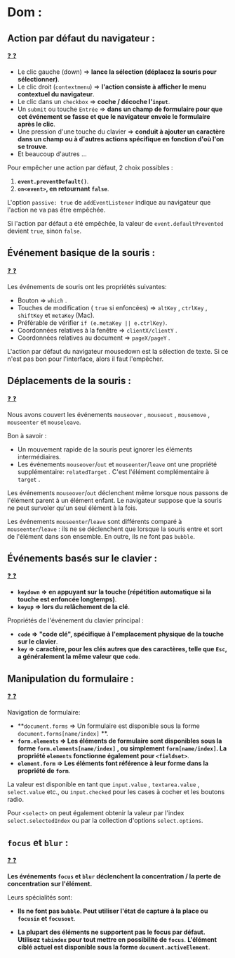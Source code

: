 # Dom :

## Action par défaut du navigateur : 

[:question: :question:](actionParDefautNavigateur.md)

* Le clic gauche (down) => **lance la sélection (déplacez la souris pour sélectionner)**.
* Le clic droit (`contextmenu`) => **l'action consiste à afficher le menu contextuel du navigateur**.
* Le clic dans un `checkbox` => **coche / décoche l'`input`**.
* Un `submit` ou touche `Entrée` => **dans un champ de formulaire pour que cet événement se fasse et que le navigateur envoie le formulaire après le clic**.
* Une pression d'une touche du clavier => **conduit à ajouter un caractère dans un champ ou à d'autres actions spécifique en fonction d'où l'on se trouve**.
* Et beaucoup d'autres ...

Pour empêcher une action par défaut, 2 choix possibles :

1. **`event.preventDefault()`**.
2. **`on<event>`, en retournant `false`**.

L'option `passive: true` de `addEventListener` indique au navigateur que l'action ne va pas être empêchée.

Si l'action par défaut a été empêchée, la valeur de `event.defaultPrevented` devient `true`, sinon `false`.

## Événement basique de la souris :

[:question: :question:](evenementBasiqueSouris.md)

Les événements de souris ont les propriétés suivantes:

* Bouton => `which` .
* Touches de modification ( `true` si enfoncées) => `altKey` , `ctrlKey` , `shiftKey` et `metaKey` (Mac).
* Préférable de vérifier `if (e.metaKey || e.ctrlKey)`.
* Coordonnées relatives à la fenêtre => `clientX/clientY` .
* Coordonnées relatives au document => `pageX/pageY` . 

L'action par défaut du navigateur mousedown est la sélection de texte. Si ce n'est pas bon pour l'interface, alors il faut l'empêcher.

## Déplacements de la souris :

[:question: :question:](deplacementSouris.md)

Nous avons couvert les événements `mouseover` , `mouseout` , `mousemove` , `mouseenter` et `mouseleave`.

Bon à savoir :

* Un mouvement rapide de la souris peut ignorer les éléments intermédiaires.
* Les événements `mouseover`/`out` et `mouseenter`/`leave` ont une propriété supplémentaire: `relatedTarget` . C'est l'élément complémentaire à `target` . 

Les événements `mouseover`/`out` déclenchent même lorsque nous passons de l'élément parent à un élément enfant. Le navigateur suppose que la souris ne peut survoler qu'un seul élément à la fois.

Les événements `mouseenter`/`leave` sont différents comparé à `mouseenter`/`leave` : ils ne se déclenchent que lorsque la souris entre et sort de l'élément dans son ensemble. En outre, ils ne font pas `bubble`.

## Événements basés sur le clavier :

[:question: :question:](evenementClavier.md)

* **`keydown` => en appuyant sur la touche (répétition automatique si la touche est enfoncée longtemps)**.
* **`keyup` => lors du relâchement de la clé**.

Propriétés de l'événement du clavier principal :
* **`code` => "code clé", spécifique à l'emplacement physique de la touche sur le clavier**.
* **`key` => caractère, pour les clés autres que des caractères, telle que `Esc`, a généralement la même valeur que `code`**.

## Manipulation du formulaire :

[:question: :question:](manipulationFormulaire.md)

Navigation de formulaire:

* **`document.forms` => Un formulaire est disponible sous la forme `document.forms[name/index]` **.
* **`form.elements` => Les éléments de formulaire sont disponibles sous la forme `form.elements[name/index]` , ou simplement `form[name/index]`. La propriété `elements` fonctionne également pour `<fieldset>`**.
* **`element.form` => Les éléments font référence à leur forme dans la propriété de `form`**. 

La valeur est disponible en tant que `input.value` , `textarea.value` , `select.value` etc., ou `input.checked` pour les cases à cocher et les boutons radio.

Pour `<select>` on peut également obtenir la valeur par l'index `select.selectedIndex` ou par la collection d'options `select.options`.

## `focus` et `blur` :

[:question: :question:](focusBlur.md)

**Les événements `focus` et `blur` déclenchent la concentration / la perte de concentration sur l'élément.**

Leurs spécialités sont:
* **Ils ne font pas `bubble`. Peut utiliser l'état de capture à la place ou `focusin` et `focusout`**.

* **La plupart des éléments ne supportent pas le focus par défaut. Utilisez `tabindex` pour tout mettre en possibilité de `focus`**. 
**L'élément ciblé actuel est disponible sous la forme `document.activeElement`**.
